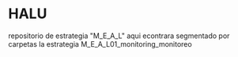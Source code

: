 # HALU
repositorio de estrategia  "M_E_A_L" 
aqui econtrara segmentado por carpetas  la estrategia M_E_A_L01_monitoring_monitoreo

